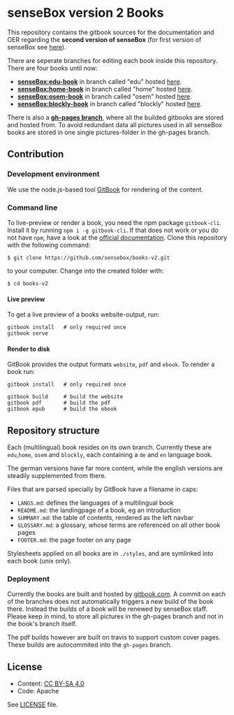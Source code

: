 # senseBox version 2 Books

This repository contains the gitbook sources for the documentation and OER regarding the <b>second version of senseBox</b> (for first version of senseBox see [here](https://github.com/sensebox/books)).

There are seperate branches for editing each book inside this repository. 
There are four books until now:
- <b>[senseBox:edu-book](https://github.com/sensebox/books-v2/tree/edu)</b> in branch called "edu" hosted [here](https://sensebox.github.io/books-v2/edu).
- <b>[senseBox:home-book](https://github.com/sensebox/books-v2/tree/home)</b> in branch called "home" hosted [here](https://sensebox.github.io/books-v2/home).
- <b>[senseBox:osem-book](https://github.com/sensebox/books-v2/tree/osem)</b> in branch called "osem" hosted [here](https://sensebox.github.io/books-v2/osem).
- <b>[senseBox:blockly-book](https://github.com/sensebox/books-v2/tree/blockly)</b> in branch called "blockly" hosted [here](https://sensebox.github.io/books-v2/blockly).

There is also a <b>[gh-pages branch](https://github.com/sensebox/books-v2/tree/gh-pages)</b>, where all the builded gitbooks are stored and hosted from. To avoid redundant data all pictures used in all senseBox books are stored in one single pictures-folder in the gh-pages branch.

## Contribution 

### Development environment
We use the node.js-based tool [GitBook](https://github.com/GitbookIO/gitbook) for rendering of the content.

### Command line
To live-preview or render a book, you need the npm package `gitbook-cli`.
Install it by running `npm i -g gitbook-cli`. If that does not work or you do not have `npm`, have a look at the [official documentation](https://github.com/GitbookIO/gitbook/blob/master/docs/setup.md).
Clone this repository with the following command:
```
$ git clone https://github.com/sensebox/books-v2.git
```
to your computer. Change into the created folder with:
```
$ cd books-v2
```

#### Live preview
To get a live preview of a books website-output, run:
```
gitbook install   # only required once
gitbook serve
```

#### Render to disk
GitBook provides the output formats `website`, `pdf` and `ebook`.
To render a book run:
```
gitbook install   # only required once

gitbook build     # build the website
gitbook pdf       # build the pdf
gitbook epub      # build the ebook
```

## Repository structure
Each (multilingual) book resides on its own branch.
Currently these are `edu`,`home`, `osem` and `blockly`, each containing a `de` and `en` language book.

The german versions have far more content, while the english versions are steadily supplemented from there.

Files that are parsed specially by GitBook have a filename in caps:

- `LANGS.md`:  defines the languages of a multilingual book
- `README.md`: the landingpage of a book, eg an introduction
- `SUMMARY.md`: the table of contents, rendered as the left navbar
- `GLOSSARY.md`: a glossary, whose terms are referenced on all other book pages
- `FOOTER.md`: the page footer on any page

Stylesheets applied on all books are in `./styles`, and are symlinked into each book (unix only).

### Deployment
Currently the books are built and hosted by [gitbook.com](https://sensebox.github.io/books-v2/).
A commit on each of the <bookname> branches does not automatically triggers a new build of the book there.
Instead the builds of a book will be renewed by senseBox staff. Please keep in mind, to store all pictures in the gh-pages branch and not in the book's branch itself.

The pdf builds however are built on travis to support custom cover pages. These builds are autocommited into the `gh-pages` branch.

## License
- Content: [CC BY-SA 4.0](https://creativecommons.org/licenses/by-sa/4.0/)
- Code: Apache

See [LICENSE](https://github.com/sensebox/books-v2/raw/master/LICENSE) file.
